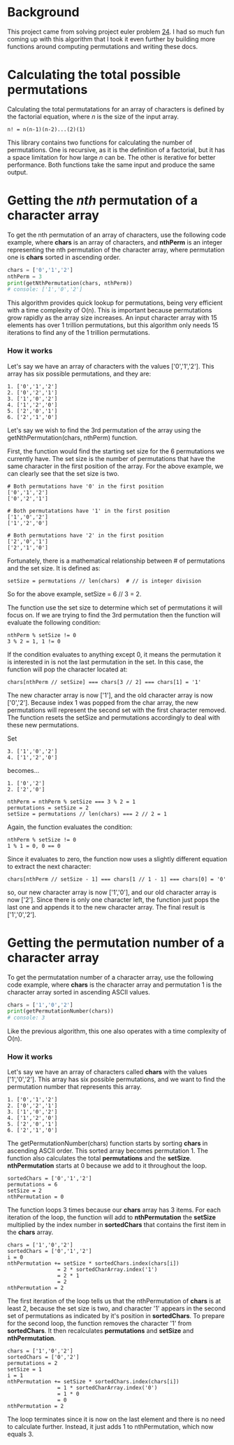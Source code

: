 # Background
This project came from solving project euler problem [24](https://projecteuler.net/problem=24).  I had so much fun coming up with this algorithm that I took it even further by building more functions around computing permutations and writing these docs.

# Calculating the total possible permutations
Calculating the total permutatations for an array of characters is defined by the factorial equation, where *n* is the size of the input array.
```
n! = n(n-1)(n-2)...(2)(1)
```
This library contains two functions for calculating the number of permutations.  One is recursive, as it is the definition of a factorial, but it has a space limitation for how large *n* can be.  The other is iterative for better performance.  Both functions take the same input and produce the same output.

# Getting the *nth* permutation of a character array
To get the nth permutation of an array of characters, use the following code example, where **chars** is an array of characters, and **nthPerm** is an integer representing the nth permutation of the character array, where permutation one is **chars** sorted in ascending order.
```python
chars = ['0','1','2']
nthPerm = 3
print(getNthPermutation(chars, nthPerm))
# console: ['1','0','2']
```
This algorithm provides quick lookup for permutations, being very efficient with a time complexity of O(n).  This is important because permutations grow rapidly as the array size increases.  An input character array with 15 elements has over 1 trillion permutations, but this algorithm only needs 15 iterations to find any of the 1 trillion permutations.

### How it works
Let's say we have an array of characters with the values ['0','1','2'].  This array has six possible permutations, and they are:
```
1. ['0','1','2']
2. ['0','2','1']
3. ['1','0','2']
4. ['1','2','0']
5. ['2','0','1']
6. ['2','1','0']
```
Let's say we wish to find the 3rd permutation of the array using the getNthPermutation(chars, nthPerm) function.  

First, the function would find the starting set size for the 6 permutations we currently have.  The set size is the number of permutations that have the same character in the first position of the array.  For the above example, we can clearly see that the set size is two.
```
# Both permutations have '0' in the first position
['0','1','2']
['0','2','1']

# Both permutatations have '1' in the first position
['1','0','2']
['1','2','0']
 
# Both permutations have '2' in the first position
['2','0','1']
['2','1','0']
```
Fortunately, there is a mathematical relationship between # of permutations and the set size.  It is defined as:
```
setSize = permutations // len(chars)  # // is integer division
```
So for the above example, setSize = 6 // 3 = 2.

The function use the set size to determine which set of permutations it will focus on.  If we are trying to find the 3rd permutation then the function will evaluate the following condition:
```
nthPerm % setSize != 0
3 % 2 = 1, 1 != 0
```
If the condition evaluates to anything except 0, it means the permutation it is interested in is not the last permutation in the set.  In this case, the function will pop the character located at:
```
chars[nthPerm // setSize] === chars[3 // 2] === chars[1] = '1'
```
The new character array is now ['1'], and the old character array is now ['0','2'].  Because index 1 was popped from the char array, the new permutations will represent the second set with the first character removed.  The function resets the setSize and permutations accordingly to deal with these new permutations.

Set
```
3. ['1','0','2']
4. ['1','2','0']
```
becomes...
```
1. ['0','2']
2. ['2','0']

nthPerm = nthPerm % setSize === 3 % 2 = 1
permutations = setSize = 2
setSize = permutations // len(chars) === 2 // 2 = 1
```

Again, the function evaluates the condition:
```
nthPerm % setSize != 0
1 % 1 = 0, 0 == 0
```
Since it evaluates to zero, the function now uses a slightly different equation to extract the next character:
```
chars[nthPerm // setSize - 1] === chars[1 // 1 - 1] === chars[0] = '0'
```
so, our new character array is now ['1','0'], and our old character array is now ['2'].  Since there is only one character left, the function just pops the last one and appends it to the new character array.  The final result is ['1','0','2'].

# Getting the permutation number of a character array
To get the permutatation number of a character array, use the following code example, where **chars** is the character array and permutation 1 is the character array sorted in ascending ASCII values.
```python
chars = ['1','0','2']
print(getPermutationNumber(chars))
# console: 3
```
Like the previous algorithm, this one also operates with a time complexity of O(n).

### How it works
Let's say we have an array of characters called **chars** with the values ['1','0','2'].  This array has six possible permutations, and we want to find the permutation number that represents this array.
```
1. ['0','1','2']
2. ['0','2','1']
3. ['1','0','2']
4. ['1','2','0']
5. ['2','0','1']
6. ['2','1','0']
```
The getPermutationNumber(chars) function starts by sorting **chars** in ascending ASCII order.  This sorted array becomes permutation 1.  The function also calculates the total **permutations** and the **setSize**.  **nthPermutation** starts at 0 because we add to it throughout the loop.
```
sortedChars = ['0','1','2']
permutations = 6
setSize = 2
nthPermutation = 0
```
The function loops 3 times because our **chars** array has 3 items.  For each iteration of the loop, the function will add to **nthPermutation** the **setSize** multiplied by the index number in **sortedChars** that contains the first item in the **chars** array.
```
chars = ['1','0','2']
sortedChars = ['0','1','2']
i = 0
nthPermutation += setSize * sortedChars.index(chars[i])
                = 2 * sortedCharArray.index('1')
                = 2 * 1
                = 2
nthPermutation = 2
```
The first iteration of the loop tells us that the nthPermutation of **chars** is at least 2, because the set size is two, and character '1' appears in the second set of permutations as indicated by it's position in **sortedChars**.  To prepare for the second loop, the function removes the character '1' from **sortedChars**. It then recalculates **permutations** and **setSize** and **nthPermutation**.
```
chars = ['1','0','2']
sortedChars = ['0','2']
permutations = 2
setSize = 1
i = 1
nthPermutation += setSize * sortedChars.index(chars[i])
                = 1 * sortedCharArray.index('0')
                = 1 * 0
                = 0
nthPermutation = 2
```
The loop terminates since it is now on the last element and there is no need to calculate further.  Instead, it just adds 1 to nthPermutation, which now equals 3.
